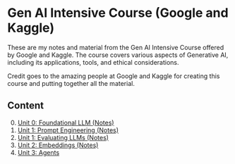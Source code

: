 # Gen AI Intensive Course (Google and Kaggle)

These are my notes and material from the Gen AI Intensive Course offered by Google and Kaggle. The course covers various aspects of Generative AI, including its applications, tools, and ethical considerations.

Credit goes to the amazing people at Google and Kaggle for creating this course and putting together all the material.

## Content

0. [Unit 0: Foundational LLM (Notes)](Unit-0-Foundational-LLM/Notes-and-Summary.md)
1. [Unit 1: Prompt Engineering (Notes)](Unit-1-Prompt-Engineering/Notes-and-Summary.md)
2. [Unit 1: Evaluating LLMs (Notes)](Unit-1-Prompt-Engineering/Notes-Evaluation.md)
3. [Unit 2: Embeddings (Notes)](Unit-2-Embeddings/Notes-and-Summary.md)
4. [Unit 3: Agents](Unit-3-Agents/Notes-and-Summary.md)